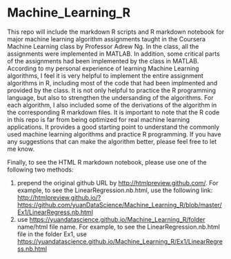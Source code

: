 # Machine_Learning_R
This repo will include the markdown R scripts and R markdown notebook for major machine learning algorithm assignments taught in the Coursera Machine Learning class by Professor Adrew Ng. In the class, all the assignments were implemented in MATLAB. In addition, some critical parts of the assignments had been implemented  by the class in MATLAB. 
According to my personal experience of learning Machine Learning algorithms, I feel it is very helpful to implement the entire assignment algorithms in R, including most of the code that had been implmented and provided by the class. It is not only helpful to practice the R programming language, but also to strengthen the undersanding of the algorithms. For each algorithm, I also included some of the derivations of the algorithm in the corresponding R markdown files. 
It is important to note that the R code in this repo is far from being optimized for real machine learning applications. It provides a good starting point to understand the commonly used machine learning algorithms and practice R programming. If you have any suggestions that can make the algorithm better, please feel free to let me know.           

Finally, to see the HTML R markdown notebook, please use one of the following two methods:         
1. prepend the original github URL by http://htmlpreview.github.com/. For example, to see the LinearRegression.nb.html, use the following link: http://htmlpreview.github.io/?https://github.com/yuanDataScience/Machine_Learning_R/blob/master/Ex1/LinearRegress.nb.html          
2. use https://yuandatascience.github.io/Machine_Learning_R/folder name/html file name. For example, to see the LinearRegression.nb.html file in the folder Ex1, use https://yuandatascience.github.io/Machine_Learning_R/Ex1/LinearRegress.nb.html
